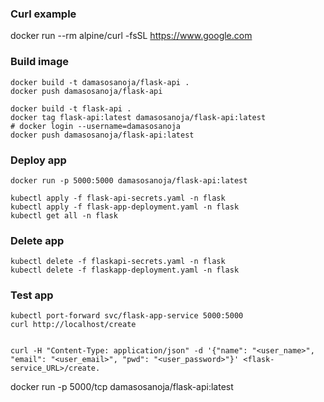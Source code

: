 ### Curl example

docker run --rm alpine/curl -fsSL https://www.google.com

### Build image

```shell
docker build -t damasosanoja/flask-api .
docker push damasosanoja/flask-api
```

```shell
docker build -t flask-api .
docker tag flask-api:latest damasosanoja/flask-api:latest
# docker login --username=damasosanoja
docker push damasosanoja/flask-api:latest
```

### Deploy app

```shell
docker run -p 5000:5000 damasosanoja/flask-api:latest
```

```shell
kubectl apply -f flask-api-secrets.yaml -n flask
kubectl apply -f flask-app-deployment.yaml -n flask
kubectl get all -n flask
```

### Delete app

```shell
kubectl delete -f flaskapi-secrets.yaml -n flask
kubectl delete -f flaskapp-deployment.yaml -n flask
```

### Test app

```shell
kubectl port-forward svc/flask-app-service 5000:5000
curl http://localhost/create
```

```shell

curl -H "Content-Type: application/json" -d '{"name": "<user_name>", "email": "<user_email>", "pwd": "<user_password>"}' <flask-service_URL>/create.
```

docker run -p 5000/tcp damasosanoja/flask-api:latest